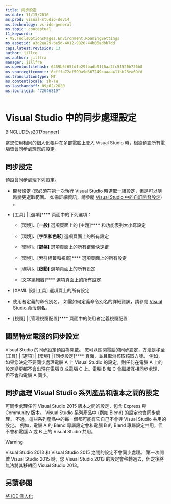 ```yaml
---
title: 同步設定
ms.date: 11/15/2016
ms.prod: visual-studio-dev14
ms.technology: vs-ide-general
ms.topic: conceptual
f1_keywords:
- VS.ToolsOptionsPages.Environment.RoamingSettings
ms.assetid: a3d2ea29-be5d-4012-9820-44b06adbb7dd
caps.latest.revision: 13
author: jillre
ms.author: jillfra
manager: jillfra
ms.openlocfilehash: 6459b6f65fd1e29fbadb01f6aa2fc51520b726b8
ms.sourcegitcommit: 6cfffa72af599a9d667249caaaa411bb28ea69fd
ms.translationtype: MT
ms.contentlocale: zh-TW
ms.lasthandoff: 09/02/2020
ms.locfileid: "72646819"
---
```

# <a name="synchronized-settings-in-visual-studio"></a>Visual Studio 中的同步處理設定
[!INCLUDE[vs2017banner](../includes/vs2017banner.md)]

當您使用相同的個人化帳戶在多部電腦上登入 Visual Studio 時，根據預設所有電腦皆會同步處理您的設定。

## <a name="synchronized-settings"></a>同步設定
 預設會同步處理下列設定。

- 開發設定 (您必須在第一次執行 Visual Studio 時選取一組設定，但是可以隨時變更選取範圍。 如需詳細資訊，請參閱 [Visual Studio 中的自訂開發設定](https://msdn.microsoft.com/22c4debb-4e31-47a8-8f19-16f328d7dcd3)) 。

- [工具] &#124; [選項]**** 頁面中的下列選項：

  - [環境]****、[一般]**** 選項頁面上的 [主題]**** 和功能表列大小寫設定

  - [環境]****、[字型和色彩]**** 選項頁面上的所有設定

  - [環境]****、[鍵盤]**** 選項頁面上的所有鍵盤快速鍵

  - [環境]、[索引標籤和視窗]**** 選項頁面上的所有設定

  - [環境]****、[啟動]**** 選項頁面上的所有設定

  - [文字編輯器]**** 選項頁面上的所有設定

- [XAML 設計工具] 選項頁上的所有設定

- 使用者定義的命令別名。 如需如何定義命令別名的詳細資訊，請參閱 [Visual Studio 命令別名](../ide/reference/visual-studio-command-aliases.md)。

- [視窗] &#124; [管理視窗配置]**** 頁面中的使用者定義視窗配置

## <a name="turning-synchronized-settings-off-for-a-particular-computer"></a>關閉特定電腦的同步設定
 Visual Studio 的同步設定預設為開啟。 您可以關閉電腦的同步設定，方法是移至 [工具] &#124; [選項] &#124; [環境] &#124; [同步設定]**** 頁面，並且取消核取核取方塊。  例如，如果您決定不要同步處理電腦 A 上 Visual Studio 的設定，則任何在電腦 A 上的設定變更都不會出現在電腦 B 或電腦 C 上。電腦 B 和 C 會繼續互相同步處理，但不會和電腦 A 同步。

## <a name="synchronizing-settings-across-visual-studio-family-products-and-editions"></a>同步處理 Visual Studio 系列產品和版本之間的設定
 可同步處理任何 Visual Studio 2015 版本之間的設定，包含 Express 與 Community 版本。 Visual Studio 系列產品中 (例如 Blend) 的設定也會同步處理。 不過，這些系列產品中的每一個都可能有它自己不會與 Visual Studio 共用的設定。 例如，電腦 A 的 Blend 專屬設定會和電腦 B 的 Blend 專屬設定共用，但不會和電腦 A 或 B 上的 Visual Studio 共用。

> [!WARNING]
> Visual Studio 2013 和 Visual Studio 2015 之間的設定不會同步處理。 第一次開啟 Visual Studio 2015 時，您 Visual Studio 2013 的設定會移轉過去，但之後將無法將其移轉回 Visual Studio 2013。

## <a name="see-also"></a>另請參閱
 [將 IDE 個人化](../ide/personalizing-the-visual-studio-ide.md)
